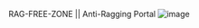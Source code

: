 RAG-FREE-ZONE || Anti-Ragging Portal
![image](https://github.com/DEV-BRITI/RAG-FREE-ZONE/assets/115391612/8f0fa8a3-25c1-4218-90cd-0d4d6424b0cc)